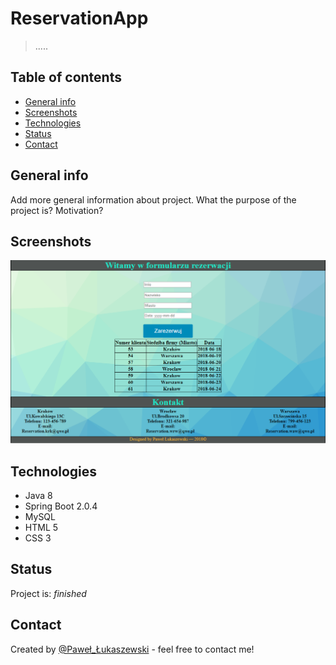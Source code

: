 # ReservationApp
> .....

## Table of contents
* [General info](#general-info)
* [Screenshots](#screenshots)
* [Technologies](#technologies)
* [Status](#status)
* [Contact](#contact)

## General info
Add more general information about project. What the purpose of the project is? Motivation?

## Screenshots
![Example screenshot](./screenshot.png)

## Technologies
* Java 8
* Spring Boot 2.0.4
* MySQL
* HTML 5 
* CSS 3

## Status
Project is: _finished_

## Contact
Created by [@Paweł_Łukaszewski](https://www.linkedin.com/in/paweł-łukaszewski) - feel free to contact me!
